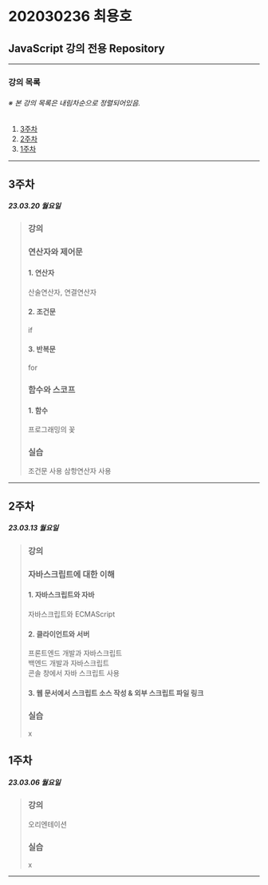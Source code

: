 # 202030236 최용호
## JavaScript 강의 전용 Repository

---

### 강의 목록
###### ※ 본 강의 목록은 *내림차순*으로 정렬되어있음.
1. [3주차](#3주차)
2. [2주차](#2주차)
3. [1주차](#1주차)

---

## 3주차
##### 23.03.20 월요일
> ### 강의
> ### 연산자와 제어문
> #### 1. 연산자
> 산술연산자, 연결연산자
> #### 2. 조건문
> if
> #### 3. 반복문
> for
> ### 함수와 스코프
> #### 1. 함수
> 프로그래밍의 꽃
>
> ### 실습
> 조건문 사용
> 삼항연산자 사용
>

---

## 2주차
##### 23.03.13 월요일
> ### 강의
> ### 자바스크립트에 대한 이해
> #### 1. 자바스크립트와 자바
> 자바스크립트와 ECMAScript
>
> #### 2. 클라이언트와 서버
> 프론트엔드 개발과 자바스크립트  
> 백엔드 개발과 자바스크립트  
> 콘솔 창에서 자바 스크립트 사용
>
> #### 3. 웹 문서에서 스크립트 소스 작성 & 외부 스크립트 파일 링크
>
>
> ### 실습
> x

## 1주차
##### 23.03.06 월요일
> ### 강의
> 오리엔테이션
>
> ### 실습
> x

---
